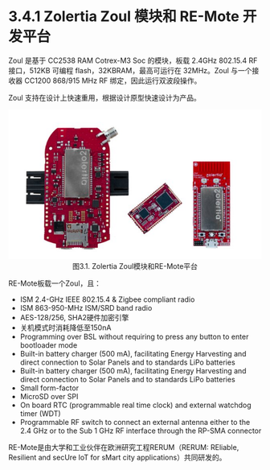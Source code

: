 # 3.4.1 Zolertia Zoul 模块和 RE-Mote 开发平台

Zoul 是基于 CC2538 RAM Cotrex-M3 Soc 的模块，板载 2.4GHz 802.15.4 RF 接口，512KB 可编程 flash，32KBRAM，最高可运行在 32MHz。Zoul 与一个接收器 CC1200 868/915 MHz RF 绑定，因此运行双波段操作。

Zoul 支持在设计上快速重用，根据设计原型快速设计为产品。

<center><img src="../images/iot_in_five_days/3/image001.jpg" /></center>
<center>图3.1. Zolertia Zoul模块和RE-Mote平台</center>

RE-Mote板载一个Zoul，且：
* ISM 2.4-GHz IEEE 802.15.4 & Zigbee compliant radio
* ISM 863-950-MHz ISM/SRD band radio
* AES-128/256, SHA2硬件加密引擎
* 关机模式时消耗降低至150nA
* Programming over BSL without requiring to press any button to enter bootloader mode
* Built-in battery charger (500 mA), facilitating Energy Harvesting and direct connection to Solar Panels and to standards LiPo batteries
* Built-in battery charger (500 mA), facilitating Energy Harvesting and direct connection to Solar Panels and to standards LiPo batteries
* Small form-factor
* MicroSD over SPI
* On board RTC (programmable real time clock) and external watchdog timer (WDT)
* Programmable RF switch to connect an external antenna either to the 2.4 GHz or to the Sub 1 GHz RF interface through the RP-SMA connector

RE-Mote是由大学和工业伙伴在欧洲研究工程RERUM（RERUM: REliable, Resilient and secUre IoT for sMart city applications）共同研发的。